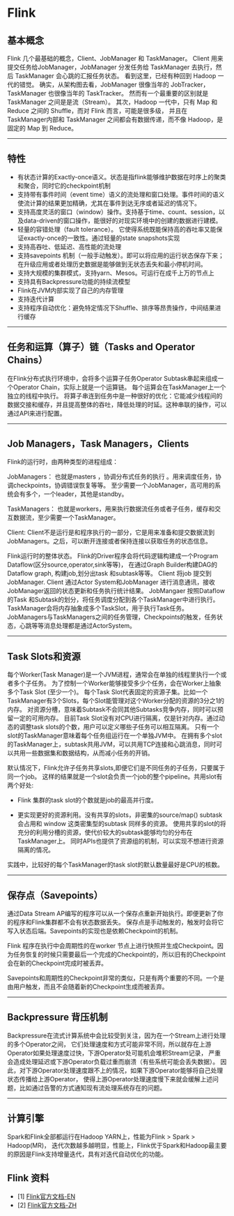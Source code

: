 # Flink



## 基本概念

Flink 几个最基础的概念，Client、JobManager 和 TaskManager。
Client 用来提交任务给JobManager，JobManager 分发任务给 TaskManager 去执行，然后 TaskManager 会心跳的汇报任务状态。
看到这里，已经有种回到 Hadoop 一代的错觉。
确实，从架构图去看，JobManager 很像当年的 JobTracker，TaskManager 也很像当年的 TaskTracker。
然而有一个最重要的区别就是 TaskManager 之间是是流（Stream）。
其次，Hadoop 一代中，只有 Map 和 Reduce 之间的 Shuffle，而对 Flink 而言，可能是很多级，
并且在 TaskManager内部和 TaskManager 之间都会有数据传递，而不像 Hadoop，是固定的 Map 到 Reduce。


---


## 特性

* 有状态计算的Exactly-once语义。状态是指flink能够维护数据在时序上的聚类和聚合，同时它的checkpoint机制
* 支持带有事件时间（event time）语义的流处理和窗口处理。事件时间的语义使流计算的结果更加精确，尤其在事件到达无序或者延迟的情况下。
* 支持高度灵活的窗口（window）操作。支持基于time、count、session，以及data-driven的窗口操作，能很好的对现实环境中的创建的数据进行建模。
* 轻量的容错处理（fault tolerance）。 它使得系统既能保持高的吞吐率又能保证exactly-once的一致性。通过轻量的state snapshots实现
* 支持高吞吐、低延迟、高性能的流处理
* 支持savepoints 机制（一般手动触发）。即可以将应用的运行状态保存下来；在升级应用或者处理历史数据是能够做到无状态丢失和最小停机时间。
* 支持大规模的集群模式，支持yarn、Mesos。可运行在成千上万的节点上
* 支持具有Backpressure功能的持续流模型
* Flink在JVM内部实现了自己的内存管理
* 支持迭代计算
* 支持程序自动优化：避免特定情况下Shuffle、排序等昂贵操作，中间结果进行缓存


---


## 任务和运算（算子）链（Tasks and Operator Chains）

在Flink分布式执行环境中，会将多个运算子任务Operator Subtask串起来组成一个Operator Chain，实际上就是一个运算链。
每个运算会在TaskManager上一个独立的线程中执行。
将算子串连到任务中是一种很好的优化：它能减少线程间的数据交接和缓存，并且提高整体的吞吐，降低处理的时延。这种串联的操作，可以通过API来进行配置。


---


## Job Managers，Task Managers，Clients

Flink的运行时，由两种类型的进程组成：

JobManagers： 也就是masters ，协调分布式任务的执行 。用来调度任务，协调checkpoints，协调错误恢复等等。
    至少需要一个JobManager，高可用的系统会有多个，一个leader，其他是standby。

TaskManagers： 也就是workers，用来执行数据流任务或者子任务，缓存和交互数据流，至少需要一个TaskManager。

Client: Client不是运行是和程序执行的一部分，它是用来准备和提交数据流到JobManagers。之后，可以断开连接或者保持连接以获取任务的状态信息。


Flink运行时的整体状态。 
Flink的Driver程序会将代码逻辑构建成一个Program Dataflow(区分source,operator,sink等等)，
在通过Graph Builder构建DAG的Dataflow graph, 构建job,划分出task 和subtask等等。
Client 将job 提交到JobManager. Client 通过Actor System和JobManager 进行消息通讯，接收JobManager返回的状态更新和任务执行统计结果。 
JobMangaer 按照Dataflow的Task 和Subtask的划分，将任务调度分配到各个TaskManager中进行执行。
TaskManager会将内存抽象成多个TaskSlot，用于执行Task任务。
JobManagers与TaskManagers之间的任务管理，Checkpoints的触发，任务状态，心跳等等消息处理都是通过ActorSystem。


---


## Task Slots和资源

每个Worker(Task Manager)是一个JVM进程，通常会在单独的线程里执行一个或者多个子任务。
为了控制一个Worker能够接受多少个任务，会在Worker上抽象多个Task Slot (至少一个)。
每个Task Slot代表固定的资源子集。比如一个TaskManager有3个Slots，每个Slot能管理对这个Worker分配的资源的3分之1的内存。 
对资源分槽，意味着Subtask不会同其他Subtasks竞争内存，同时可以预留一定的可用内存。
目前Task Slot没有对CPU进行隔离，仅是针对内存。通过动态的调整task slots的个数，用户可以定义哪些子任务可以相互隔离。
只有一个slot的TaskManager意味着每个任务组运行在一个单独JVM中。 
在拥有多个slot的TaskManager上，subtask共用JVM，可以共用TCP连接和心跳消息，同时可以共用一些数据集和数据结构，从而减小任务的开销。


默认情况下，Flink允许子任务共享slots,即便它们是不同任务的子任务，只要属于同一个job。
这样的结果就是一个slot会负责一个job的整个pipeline。共用slot有两个好处:

* Flink 集群的task slot的个数就是job的最高并行度。

* 更实现更好的资源利用。没有共享的slots，非密集的source/map()  subtask 会占用和 window 这类密集型的subtask 同样多的资源。 
使用共享的slot的将充分的利用分槽的资源，使代价较大的subtask能够均匀的分布在TaskManager上。
同时APIs也提供了资源组的机制，可以实现不想进行资源隔离的情况。

实践中，比较好的每个TaskManager的task slot的默认数量最好是CPU的核数。


---


## 保存点（Savepoints）

通过Data Stream AP编写的程序可以从一个保存点重新开始执行。即便更新了你的程序和Flink集群都不会有状态数据丢失。
保存点是手动触发的，触发时会将它写入状态后端。Savepoints的实现也是依赖Checkpoint的机制。

Flink 程序在执行中会周期性的在worker 节点上进行快照并生成Checkpoint。因为任务恢复的时候只需要最后一个完成的Checkpoint的，所以旧有的Checkpoint会在新的Checkpoint完成时被丢弃。

Savepoints和周期性的Checkpoint非常的类似，只是有两个重要的不同。一个是由用户触发，而且不会随着新的Checkpoint生成而被丢弃。


---


## Backpressure 背压机制

Backpressure在流式计算系统中会比较受到关注，因为在一个Stream上进行处理的多个Operator之间，
它们处理速度和方式可能非常不同，所以就存在上游Operator如果处理速度过快，下游Operator处可能机会堆积Stream记录，
严重会造成处理延迟或下游Operator负载过重而崩溃（有些系统可能会丢失数据）。
因此，对下游Operator处理速度跟不上的情况，如果下游Operator能够将自己处理状态传播给上游Operator，
使得上游Operator处理速度慢下来就会缓解上述问题，比如通过告警的方式通知现有流处理系统存在的问题。


---


## 计算引擎

Spark和Flink全部都运行在Hadoop YARN上，性能为Flink > Spark > Hadoop(MR)，
迭代次数越多越明显，性能上，Flink优于Spark和Hadoop最主要的原因是Flink支持增量迭代，具有对迭代自动优化的功能。 

## Flink 资料
* [1] [Flink官方文档-EN](https://flink.apache.org/flink-architecture.html)
* [2] [Flink官方文档-ZH](https://flink.apache.org/zh/flink-architecture.html)













































